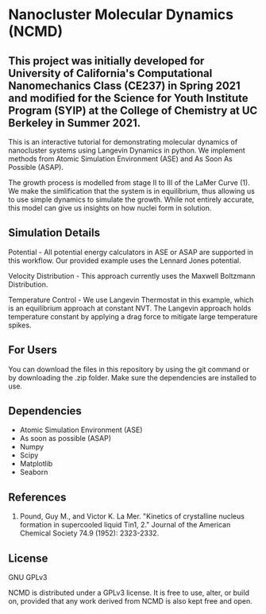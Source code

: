 # Nanocluster Molecular Dynamics (NCMD)
## This project was initially developed for University of California's Computational Nanomechanics Class (CE237) in Spring 2021 and modified for the Science for Youth Institute Program (SYIP) at the College of Chemistry at UC Berkeley in Summer 2021.

This is an interactive tutorial for demonstrating molecular dynamics of nanocluster systems using Langevin Dynamics in python. We implement methods from Atomic Simulation Environment (ASE) and As Soon As Possible (ASAP). 

The growth process is modelled from stage II to III of the LaMer Curve (1). We make the simlification that the system is in equilibrium, thus allowing us to use simple dynamics to simulate the growth. While not entirely accurate, this model can give us insights on how nuclei form in solution.

## Simulation Details

Potential - All potential energy calculators in ASE or ASAP are supported in this workflow. Our provided example uses the Lennard Jones potential.

Velocity Distribution - This approach currently uses the Maxwell Boltzmann Distribution.

Temperature Control - We use Langevin Thermostat in this example, which is an equilibrium approach at constant NVT. The Langevin approach holds temperature constant by applying a drag force to mitigate large temperature spikes.

## For Users

You can download the files in this repository by using the git command or by downloading the .zip folder. Make sure the dependencies are installed to use.

## Dependencies

- Atomic Simulation Environment (ASE)
- As soon as possible (ASAP)
- Numpy
- Scipy
- Matplotlib
- Seaborn

## References
1. Pound, Guy M., and Victor K. La Mer. "Kinetics of crystalline nucleus formation in supercooled liquid Tin1, 2." Journal of the American Chemical Society 74.9 (1952): 2323-2332.

## License
GNU GPLv3

NCMD is distributed under a GPLv3 license. It is free to use, alter, or build on, provided that any work derived from NCMD is also kept free and open.
